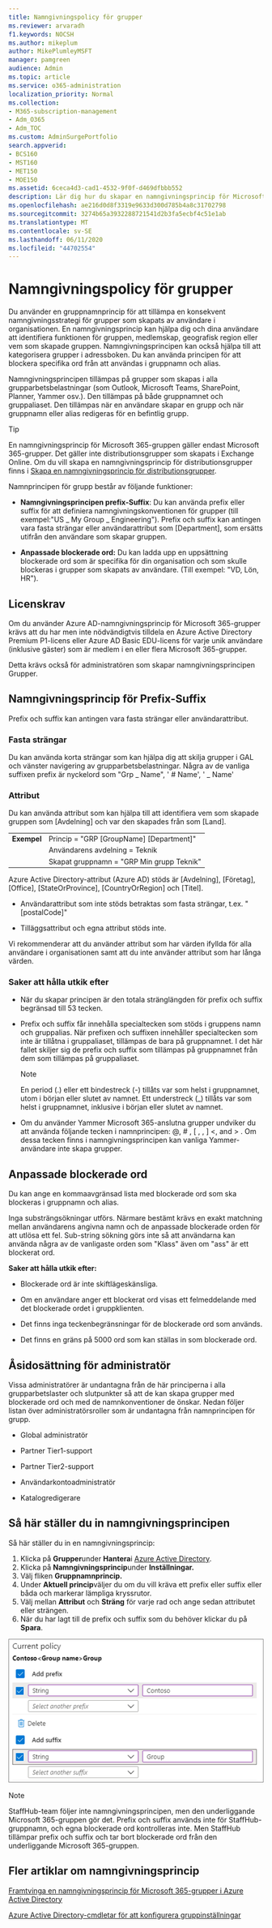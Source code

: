 ```yaml
---
title: Namngivningspolicy för grupper
ms.reviewer: arvaradh
f1.keywords: NOCSH
ms.author: mikeplum
author: MikePlumleyMSFT
manager: pamgreen
audience: Admin
ms.topic: article
ms.service: o365-administration
localization_priority: Normal
ms.collection:
- M365-subscription-management
- Adm_O365
- Adm_TOC
ms.custom: AdminSurgePortfolio
search.appverid:
- BCS160
- MST160
- MET150
- MOE150
ms.assetid: 6ceca4d3-cad1-4532-9f0f-d469dfbbb552
description: Lär dig hur du skapar en namngivningsprincip för Microsoft 365-grupper.
ms.openlocfilehash: ae216d0d8f3319e9633d300d785b4a8c31702798
ms.sourcegitcommit: 3274b65a3932288721541d2b3fa5ecbf4c51e1ab
ms.translationtype: MT
ms.contentlocale: sv-SE
ms.lasthandoff: 06/11/2020
ms.locfileid: "44702554"
---
```

# <a name="groups-naming-policy"></a>Namngivningspolicy för grupper

Du använder en gruppnamnprincip för att tillämpa en konsekvent namngivningsstrategi för grupper som skapats av användare i organisationen. En namngivningsprincip kan hjälpa dig och dina användare att identifiera funktionen för gruppen, medlemskap, geografisk region eller vem som skapade gruppen. Namngivningsprincipen kan också hjälpa till att kategorisera grupper i adressboken. Du kan använda principen för att blockera specifika ord från att användas i gruppnamn och alias.

Namngivningsprincipen tillämpas på grupper som skapas i alla grupparbetsbelastningar (som Outlook, Microsoft Teams, SharePoint, Planner, Yammer osv.). Den tillämpas på både gruppnamnet och gruppaliaset. Den tillämpas när en användare skapar en grupp och när gruppnamn eller alias redigeras för en befintlig grupp.

> [!TIP]
> En namngivningsprincip för Microsoft 365-gruppen gäller endast Microsoft 365-grupper. Det gäller inte distributionsgrupper som skapats i Exchange Online. Om du vill skapa en namngivningsprincip för distributionsgrupper finns i [Skapa en namngivningsprincip för distributionsgrupper](https://docs.microsoft.com/exchange/recipients-in-exchange-online/manage-distribution-groups/create-group-naming-policy).

Namnprincipen för grupp består av följande funktioner:

- **Namngivningsprincipen prefix-Suffix**: Du kan använda prefix eller suffix för att definiera namngivningskonventionen för grupper (till exempel:"US \_ My Group \_ Engineering"). Prefix och suffix kan antingen vara fasta strängar eller användarattribut som [Department], som ersätts utifrån den användare som skapar gruppen.

- **Anpassade blockerade ord:** Du kan ladda upp en uppsättning blockerade ord som är specifika för din organisation och som skulle blockeras i grupper som skapats av användare. (Till exempel: "VD, Lön, HR").

## <a name="licensing-requirements"></a>Licenskrav

Om du använder Azure AD-namngivningsprincip för Microsoft 365-grupper krävs att du har men inte nödvändigtvis tilldela en Azure Active Directory Premium P1-licens eller Azure AD Basic EDU-licens för varje unik användare (inklusive gäster) som är medlem i en eller flera Microsoft 365-grupper.

Detta krävs också för administratören som skapar namngivningsprincipen Grupper.

## <a name="prefix-suffix-naming-policy"></a>Namngivningsprincip för Prefix-Suffix

Prefix och suffix kan antingen vara fasta strängar eller användarattribut.

### <a name="fixed-strings"></a>Fasta strängar

Du kan använda korta strängar som kan hjälpa dig att skilja grupper i GAL och vänster navigering av grupparbetsbelastningar. Några av de vanliga suffixen prefix är nyckelord som "Grp \_ Name", ' \# Name', ' \_ Name'

### <a name="attributes"></a>Attribut

Du kan använda attribut som kan hjälpa till att identifiera vem som skapade gruppen som [Avdelning] och var den skapades från som [Land].

|||
|:-----|:-----|
|**Exempel**|Princip = "GRP [GroupName] [Department]"|
||Användarens avdelning = Teknik|
||Skapat gruppnamn = "GRP Min grupp Teknik"|

Azure Active Directory-attribut (Azure AD) stöds är [Avdelning], [Företag], [Office], [StateOrProvince], [CountryOrRegion] och [Titel].

- Användarattribut som inte stöds betraktas som fasta strängar, t.ex. "[postalCode]"

- Tilläggsattribut och egna attribut stöds inte.

Vi rekommenderar att du använder attribut som har värden ifyllda för alla användare i organisationen samt att du inte använder attribut som har långa värden.

### <a name="things-to-look-out-for"></a>Saker att hålla utkik efter

- När du skapar principen är den totala stränglängden för prefix och suffix begränsad till 53 tecken.

- Prefix och suffix får innehålla specialtecken som stöds i gruppens namn och gruppalias. När prefixen och suffixen innehåller specialtecken som inte är tillåtna i gruppaliaset, tillämpas de bara på gruppnamnet. I det här fallet skiljer sig de prefix och suffix som tillämpas på gruppnamnet från dem som tillämpas på gruppaliaset.

  > [!NOTE]
  > En period (.) eller ett bindestreck (-) tillåts var som helst i gruppnamnet, utom i början eller slutet av namnet. Ett understreck (_) tillåts var som helst i gruppnamnet, inklusive i början eller slutet av namnet.

- Om du använder Yammer Microsoft 365-anslutna grupper undviker du att använda följande tecken i namnprincipen: @, \# , \[ , , \] \<, and \> . Om dessa tecken finns i namngivningsprincipen kan vanliga Yammer-användare inte skapa grupper.

## <a name="custom-blocked-words"></a>Anpassade blockerade ord

Du kan ange en kommaavgränsad lista med blockerade ord som ska blockeras i gruppnamn och alias.

Inga substrängsökningar utförs. Närmare bestämt krävs en exakt matchning mellan användarens angivna namn och de anpassade blockerade orden för att utlösa ett fel. Sub-string sökning görs inte så att användarna kan använda några av de vanligaste orden som "Klass" även om "ass" är ett blockerat ord.

**Saker att hålla utkik efter:**

- Blockerade ord är inte skiftlägeskänsliga.

- Om en användare anger ett blockerat ord visas ett felmeddelande med det blockerade ordet i gruppklienten.

- Det finns inga teckenbegränsningar för de blockerade ord som används.

- Det finns en gräns på 5000 ord som kan ställas in som blockerade ord.

## <a name="admin-override"></a>Åsidosättning för administratör

Vissa administratörer är undantagna från de här principerna i alla grupparbetslaster och slutpunkter så att de kan skapa grupper med blockerade ord och med de namnkonventioner de önskar. Nedan följer listan över administratörsroller som är undantagna från namnprincipen för grupp.

- Global administratör

- Partner Tier1-support

- Partner Tier2-support

- Användarkontoadministratör

- Katalogredigerare

## <a name="how-to-set-up-the-naming-policy"></a>Så här ställer du in namngivningsprincipen

Så här ställer du in en namngivningsprincip:

1. Klicka på **Grupper**under **Hantera**i [Azure Active Directory](https://aad.portal.azure.com).
2. Klicka på **Namngivningsprincip**under **Inställningar.**
3. Välj fliken **Gruppnamnprincip.**
4. Under **Aktuell princip**väljer du om du vill kräva ett prefix eller suffix eller båda och markerar lämpliga kryssrutor.
5. Välj mellan **Attribut** och **Sträng** för varje rad och ange sedan attributet eller strängen.
6. När du har lagt till de prefix och suffix som du behöver klickar du på **Spara**.

![Skärmbild av principinställningarna för grupper i Azure Active Directory](../../media/groups-naming-policy-azure.png)

> [!NOTE]
> StaffHub-team följer inte namngivningsprincipen, men den underliggande Microsoft 365-gruppen gör det. Prefix och suffix används inte för StaffHub-gruppnamn, och egna blockerade ord kontrolleras inte. Men StaffHub tillämpar prefix och suffix och tar bort blockerade ord från den underliggande Microsoft 365-gruppen.

## <a name="more-articles-on-naming-policy"></a>Fler artiklar om namngivningsprincip

[Framtvinga en namngivningsprincip för Microsoft 365-grupper i Azure Active Directory](https://go.microsoft.com/fwlink/?linkid=868340)

[Azure Active Directory-cmdletar för att konfigurera gruppinställningar](https://go.microsoft.com/fwlink/?linkid=868341)
